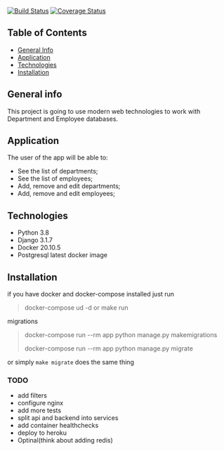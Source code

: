 [![Build Status](https://travis-ci.com/ljte/lab-project.svg?branch=master)](https://travis-ci.com/ljte/lab-project) [![Coverage Status](https://coveralls.io/repos/github/ljte/lab-project/badge.svg?branch=master)](https://coveralls.io/github/ljte/lab-project?branch=master)

## Table of Contents
* [General Info](#general-info)
* [Application](#application)
* [Technologies](#technologies)
* [Installation](#installation)

## General info
This project is going to use modern web technologies to work with Department and Employee databases.

## Application
The user of the app will be able to:
-  See the list of departments;
-  See the list of employees;
-  Add, remove and edit departments;
-  Add, remove and edit employees;

## Technologies
-  Python 3.8
-  Django 3.1.7
-  Docker 20.10.5   
-  Postgresql latest docker image

 ## Installation
 if you have docker and docker-compose installed just run
 > docker-compose ud -d or make run
 
 migrations
 > docker-compose run --rm app python manage.py makemigrations
 >
 > docker-compose run --rm app python manage.py migrate
 > 
 or simply `make migrate` does the same thing
 
 ### TODO
 * add filters
 * configure nginx
 * add more tests
 * split api and backend into services
 * add container healthchecks
 * deploy to heroku
 * Optinal(think about adding redis)
